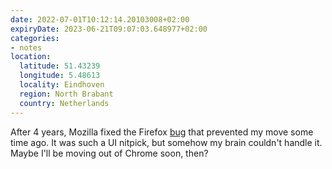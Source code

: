 ```yaml
---
date: 2022-07-01T10:12:14.20103008+02:00
expiryDate: 2023-06-21T09:07:03.648977+02:00
categories:
- notes
location:
  latitude: 51.43239
  longitude: 5.48613
  locality: Eindhoven
  region: North Brabant
  country: Netherlands
---
```


After 4 years, Mozilla fixed the Firefox [bug](https://bugzilla.mozilla.org/show_bug.cgi?id=1475652) that prevented my move some time ago. It was such a UI nitpick, but somehow my brain couldn't handle it. Maybe I'll be moving out of Chrome soon, then?
